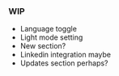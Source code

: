### WIP

- Language toggle
- Light mode setting
- New section?
- Linkedin integration maybe
- Updates section perhaps?
   
   
  
